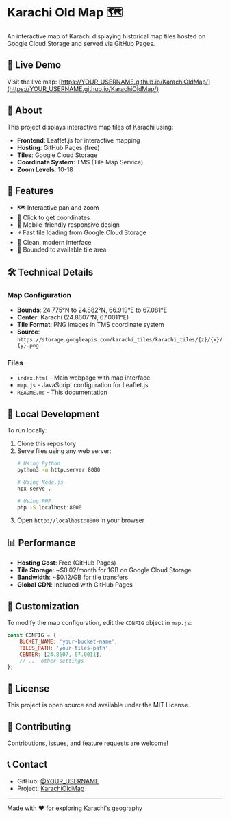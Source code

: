 # Karachi Old Map 🗺️

An interactive map of Karachi displaying historical map tiles hosted on Google Cloud Storage and served via GitHub Pages.

## 🚀 Live Demo

Visit the live map: [https://YOUR_USERNAME.github.io/KarachiOldMap/](https://YOUR_USERNAME.github.io/KarachiOldMap/)

## 📖 About

This project displays interactive map tiles of Karachi using:
- **Frontend**: Leaflet.js for interactive mapping
- **Hosting**: GitHub Pages (free)
- **Tiles**: Google Cloud Storage
- **Coordinate System**: TMS (Tile Map Service)
- **Zoom Levels**: 10-18

## 🎯 Features

- 🗺️ Interactive pan and zoom
- 📍 Click to get coordinates
- 📱 Mobile-friendly responsive design
- ⚡ Fast tile loading from Google Cloud Storage
- 🎨 Clean, modern interface
- 🔧 Bounded to available tile area

## 🛠️ Technical Details

### Map Configuration
- **Bounds**: 24.775°N to 24.882°N, 66.919°E to 67.081°E
- **Center**: Karachi (24.8607°N, 67.0011°E)
- **Tile Format**: PNG images in TMS coordinate system
- **Source**: `https://storage.googleapis.com/karachi_tiles/karachi_tiles/{z}/{x}/{y}.png`

### Files
- `index.html` - Main webpage with map interface
- `map.js` - JavaScript configuration for Leaflet.js
- `README.md` - This documentation

## 🔧 Local Development

To run locally:
1. Clone this repository
2. Serve files using any web server:
   ```bash
   # Using Python
   python3 -m http.server 8000
   
   # Using Node.js
   npx serve .
   
   # Using PHP
   php -S localhost:8000
   ```
3. Open `http://localhost:8000` in your browser

## 📊 Performance

- **Hosting Cost**: Free (GitHub Pages)
- **Tile Storage**: ~$0.02/month for 1GB on Google Cloud Storage
- **Bandwidth**: ~$0.12/GB for tile transfers
- **Global CDN**: Included with GitHub Pages

## 🎨 Customization

To modify the map configuration, edit the `CONFIG` object in `map.js`:

```javascript
const CONFIG = {
    BUCKET_NAME: 'your-bucket-name',
    TILES_PATH: 'your-tiles-path',
    CENTER: [24.8607, 67.0011],
    // ... other settings
};
```

## 📝 License

This project is open source and available under the MIT License.

## 🤝 Contributing

Contributions, issues, and feature requests are welcome!

## 📞 Contact

- GitHub: [@YOUR_USERNAME](https://github.com/YOUR_USERNAME)
- Project: [KarachiOldMap](https://github.com/YOUR_USERNAME/KarachiOldMap)

---

Made with ❤️ for exploring Karachi's geography
